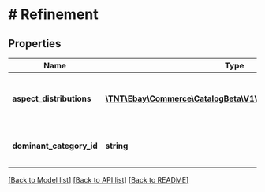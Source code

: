 # # Refinement

## Properties

Name | Type | Description | Notes
------------ | ------------- | ------------- | -------------
**aspect_distributions** | [**\TNT\Ebay\Commerce\CatalogBeta\V1\Model\AspectDistribution[]**](AspectDistribution.md) | Contains information about one or more aspects that are associated with the category identified by &lt;b&gt;dominantCategoryId&lt;/b&gt;. | [optional]
**dominant_category_id** | **string** | The ID of the category that eBay determines is most likely to cover the products matching the search criteria. | [optional]

[[Back to Model list]](../../README.md#models) [[Back to API list]](../../README.md#endpoints) [[Back to README]](../../README.md)
